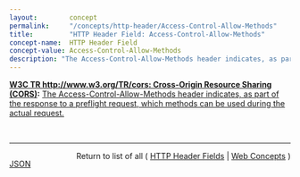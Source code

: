 ```yaml
---
layout:        concept
permalink:     "/concepts/http-header/Access-Control-Allow-Methods"
title:         "HTTP Header Field: Access-Control-Allow-Methods"
concept-name:  HTTP Header Field
concept-value: Access-Control-Allow-Methods
description: "The Access-Control-Allow-Methods header indicates, as part of the response to a preflight request, which methods can be used during the actual request."
---
```


**[W3C TR http://www.w3.org/TR/cors: Cross-Origin Resource Sharing (CORS)](/specs/W3C/TR/cors "This document defines a mechanism to enable client-side cross-origin requests. Specifications that enable an API to make cross-origin requests to resources can use the algorithms defined by this specification. If such an API is used on http://example.org resources, a resource on http://hello-world.example can opt in using the mechanism described by this specification (e.g., specifying Access-Control-Allow-Origin: http://example.org as response header), which would allow that resource to be fetched cross-origin from http://example.org."):** [The Access-Control-Allow-Methods header indicates, as part of the response to a preflight request, which methods can be used during the actual request.](http://www.w3.org/TR/cors/#access-control-allow-methods-response-header "Read documentation for HTTP Header Field &#34;Access-Control-Allow-Methods&#34;")

<br/>
<hr/>

<p style="float : left"><a href="./Access-Control-Allow-Methods.json" title="JSON representing this particular Web Concept value">JSON</a></p>
<p style="text-align: right">Return to list of all ( <a href="../http-header/">HTTP Header Fields</a> | <a href="../">Web Concepts</a> )</p>
